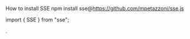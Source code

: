 How to install SSE
npm install sse@https://github.com/mpetazzoni/sse.js

import { SSE } from "sse";

.
